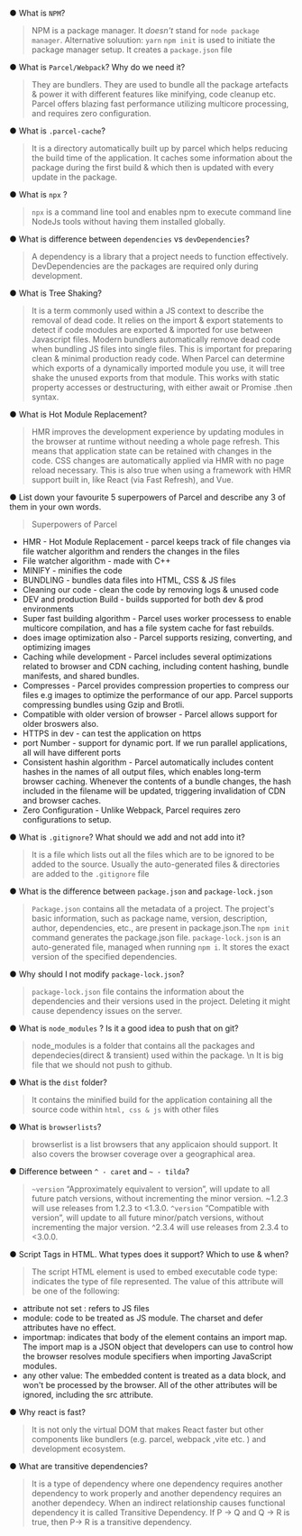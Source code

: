 ● What is `NPM`?
>  NPM is a package manager. It *doesn't* stand for `node package manager`. Alternative soluution: `yarn`
> `npm init` is used to initiate the package manager setup. It creates a `package.json` file

● What is `Parcel/Webpack`? Why do we need it?
> They are bundlers. They are used to bundle all the package artefacts & power it with different features like minifying, code cleanup etc.
> Parcel offers blazing fast performance utilizing multicore processing, and requires zero configuration.

● What is `.parcel-cache`?
> It is a directory automatically built up by parcel which helps reducing the build time of the application. It caches some information about the package during the first build & which then is updated with every update in the package. 

● What is `npx` ?
> `npx` is a command line tool and enables npm to execute command line NodeJs tools without having them installed globally.

● What is difference between `dependencies` vs `devDependencies`?
> A dependency is a library that a project needs to function effectively. DevDependencies are the packages are required only during development.

● What is Tree Shaking?
> It is a term commonly used within a JS context to describe the removal of dead code. It relies on the import & export statements to detect if code modules are exported & imported for use between Javascript files.
> Modern bundlers automatically remove dead code when bundling JS files into single files. This is important for preparing clean & minimal production ready code.
> When Parcel can determine which exports of a dynamically imported module you use, it will tree shake the unused exports from that module. This works with static property accesses or destructuring, with either await or Promise .then syntax.


● What is Hot Module Replacement?
> HMR improves the development experience by updating modules in the browser at runtime without needing a whole page refresh. This means that application state can be retained with changes in the code. CSS changes are automatically applied via HMR with no page reload necessary. This is also true when using a framework with HMR support built in, like React (via Fast Refresh), and Vue.

● List down your favourite 5 superpowers of Parcel and describe any 3 of them in your
own words. 
> Superpowers of Parcel
  * HMR - Hot Module Replacement - parcel keeps track of file changes via file watcher algorithm and renders the changes in the files
  * File watcher algorithm - made with C++
  * MINIFY - minifies the code 
  * BUNDLING - bundles data files into HTML, CSS & JS files
  * Cleaning our code - clean the code by removing logs & unused code
  * DEV and production Build - builds supported for both dev & prod environments
  * Super fast building algorithm -  Parcel uses worker processess to enable multicore compilation, and has a file system cache for fast rebuilds.
  * does image optimization also - Parcel supports resizing, converting, and optimizing images
  * Caching while development - Parcel includes several optimizations related to browser and CDN caching, including content hashing, bundle manifests, and shared bundles.
  * Compresses - Parcel provides compression properties to compress our files e.g images to optimize the performance of our app. Parcel supports compressing bundles using Gzip and Brotli.
  * Compatible with older version of browser - Parcel allows support for older broswers also.
  * HTTPS in dev - can test the application on https
  * port Number - support for dynamic port. If we run parallel applications, all will have different ports
  * Consistent hashin algorithm - Parcel automatically includes content hashes in the names of all output files, which enables long-term browser caching. Whenever the contents of a bundle changes, the hash included in the filename will be updated, triggering invalidation of CDN and browser caches.
  * Zero Configuration - Unlike Webpack, Parcel requires zero configurations to setup.

● What is `.gitignore`? What should we add and not add into it?
> It is a file which lists out all the files which are to be ignored to be added to the source. Usually the auto-generated files & directories are added to the `.gitignore` file

● What is the difference between `package.json` and `package-lock.json`
> `Package.json` contains all the metadata of a project. The project's basic information, such as package name, version, description, author, dependencies, etc., are present in package.json.The `npm init` command generates the package.json file.
> `package-lock.json` is an auto-generated file, managed when running `npm i`. It stores the exact version of the specified dependencies.  

● Why should I not modify `package-lock.json`?
> `package-lock.json` file contains the information about the dependencies and their versions used in the project. Deleting it might cause dependency issues on the server.

● What is `node_modules` ? Is it a good idea to push that on git?
> node_modules is a folder that contains all the packages and dependecies(direct & transient) used within the package. \n It is big file that we should not push to github.

● What is the `dist` folder?
> It contains the minified build for the application containing all the source code within `html, css & js` with other files

● What is `browserlists`?
> browserlist is a list browsers that any applicaion should support. It also covers the browser coverage over a geographical area.

● Difference between `^ - caret` and `~ - tilda`?
> `~version` “Approximately equivalent to version”, will update to all future patch versions, without incrementing the minor version. ~1.2.3 will use releases from 1.2.3 to <1.3.0.
> `^version` “Compatible with version”, will update to all future minor/patch versions, without incrementing the major version. ^2.3.4 will use releases from 2.3.4 to <3.0.0.

● Script Tags in HTML. What types does it support? Which to use & when?
> The script HTML element is used to embed executable code
> type: indicates the type of file represented. The value of this attribute will be one of the following:
  * attribute not set : refers to JS files
  * module: code to be treated as JS module. The charset and defer attributes have no effect. 
  * importmap: indicates that body of the element contains an import map. The import map is a JSON object that developers can use to control how the browser resolves module specifiers when importing JavaScript modules.
  * any other value: The embedded content is treated as a data block, and won't be processed by the browser. All of the other attributes will be ignored, including the src attribute. 

● Why react is fast?
> It is not only the virtual DOM that makes React faster but other components like bundlers (e.g. parcel, webpack ,vite etc. ) and development ecosystem.

● What are transitive dependencies?
> It is a type of dependency where one dependency requires another dependency to work properly and another dependency requires an another dependecy.
> When an indirect relationship causes functional dependency it is called Transitive Dependency.
> If  P -> Q and Q -> R is true, then P-> R is a transitive dependency.

